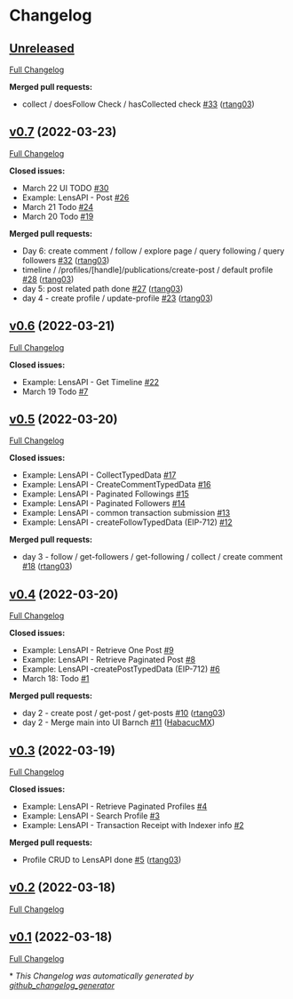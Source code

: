 # Changelog

## [Unreleased](https://github.com/rtang03/solarpunks/tree/HEAD)

[Full Changelog](https://github.com/rtang03/solarpunks/compare/v0.7...HEAD)

**Merged pull requests:**

- collect / doesFollow Check / hasCollected check [\#33](https://github.com/rtang03/solarpunks/pull/33) ([rtang03](https://github.com/rtang03))

## [v0.7](https://github.com/rtang03/solarpunks/tree/v0.7) (2022-03-23)

[Full Changelog](https://github.com/rtang03/solarpunks/compare/v0.6...v0.7)

**Closed issues:**

- March 22 UI TODO [\#30](https://github.com/rtang03/solarpunks/issues/30)
- Example: LensAPI - Post [\#26](https://github.com/rtang03/solarpunks/issues/26)
- March 21 Todo [\#24](https://github.com/rtang03/solarpunks/issues/24)
- March 20 Todo [\#19](https://github.com/rtang03/solarpunks/issues/19)

**Merged pull requests:**

- Day 6: create comment / follow / explore page / query following / query followers [\#32](https://github.com/rtang03/solarpunks/pull/32) ([rtang03](https://github.com/rtang03))
- timeline / /profiles/\[handle\]/publications/create-post / default profile [\#28](https://github.com/rtang03/solarpunks/pull/28) ([rtang03](https://github.com/rtang03))
- day 5: post related path done [\#27](https://github.com/rtang03/solarpunks/pull/27) ([rtang03](https://github.com/rtang03))
- day 4 - create profile / update-profile [\#23](https://github.com/rtang03/solarpunks/pull/23) ([rtang03](https://github.com/rtang03))

## [v0.6](https://github.com/rtang03/solarpunks/tree/v0.6) (2022-03-21)

[Full Changelog](https://github.com/rtang03/solarpunks/compare/v0.5...v0.6)

**Closed issues:**

- Example: LensAPI - Get Timeline [\#22](https://github.com/rtang03/solarpunks/issues/22)
- March 19 Todo [\#7](https://github.com/rtang03/solarpunks/issues/7)

## [v0.5](https://github.com/rtang03/solarpunks/tree/v0.5) (2022-03-20)

[Full Changelog](https://github.com/rtang03/solarpunks/compare/v0.4...v0.5)

**Closed issues:**

- Example: LensAPI - CollectTypedData [\#17](https://github.com/rtang03/solarpunks/issues/17)
- Example: LensAPI - CreateCommentTypedData [\#16](https://github.com/rtang03/solarpunks/issues/16)
- Example: LensAPI - Paginated Followings [\#15](https://github.com/rtang03/solarpunks/issues/15)
- Example: LensAPI - Paginated Followers [\#14](https://github.com/rtang03/solarpunks/issues/14)
- Example: LensAPI - common transaction submission [\#13](https://github.com/rtang03/solarpunks/issues/13)
- Example: LensAPI - createFollowTypedData \(EIP-712\) [\#12](https://github.com/rtang03/solarpunks/issues/12)

**Merged pull requests:**

- day 3 - follow / get-followers / get-following / collect / create comment [\#18](https://github.com/rtang03/solarpunks/pull/18) ([rtang03](https://github.com/rtang03))

## [v0.4](https://github.com/rtang03/solarpunks/tree/v0.4) (2022-03-20)

[Full Changelog](https://github.com/rtang03/solarpunks/compare/v0.3...v0.4)

**Closed issues:**

- Example: LensAPI - Retrieve One Post [\#9](https://github.com/rtang03/solarpunks/issues/9)
- Example: LensAPI - Retrieve Paginated Post [\#8](https://github.com/rtang03/solarpunks/issues/8)
- Example: LensAPI -createPostTypedData \(EIP-712\) [\#6](https://github.com/rtang03/solarpunks/issues/6)
- March 18: Todo [\#1](https://github.com/rtang03/solarpunks/issues/1)

**Merged pull requests:**

- day 2 - create post / get-post / get-posts [\#10](https://github.com/rtang03/solarpunks/pull/10) ([rtang03](https://github.com/rtang03))
- day 2 - Merge main into UI Barnch [\#11](https://github.com/rtang03/solarpunks/pull/11) ([HabacucMX](https://github.com/HabacucMX))
## [v0.3](https://github.com/rtang03/solarpunks/tree/v0.3) (2022-03-19)

[Full Changelog](https://github.com/rtang03/solarpunks/compare/v0.2...v0.3)

**Closed issues:**

- Example: LensAPI - Retrieve Paginated Profiles [\#4](https://github.com/rtang03/solarpunks/issues/4)
- Example: LensAPI - Search Profile [\#3](https://github.com/rtang03/solarpunks/issues/3)
- Example: LensAPI - Transaction Receipt with Indexer info [\#2](https://github.com/rtang03/solarpunks/issues/2)

**Merged pull requests:**

- Profile CRUD to LensAPI done [\#5](https://github.com/rtang03/solarpunks/pull/5) ([rtang03](https://github.com/rtang03))

## [v0.2](https://github.com/rtang03/solarpunks/tree/v0.2) (2022-03-18)

[Full Changelog](https://github.com/rtang03/solarpunks/compare/v0.1...v0.2)

## [v0.1](https://github.com/rtang03/solarpunks/tree/v0.1) (2022-03-18)

[Full Changelog](https://github.com/rtang03/solarpunks/compare/e270114ff9c406875808f7f28ae09b17e3e0bbee...v0.1)



\* *This Changelog was automatically generated by [github_changelog_generator](https://github.com/github-changelog-generator/github-changelog-generator)*
